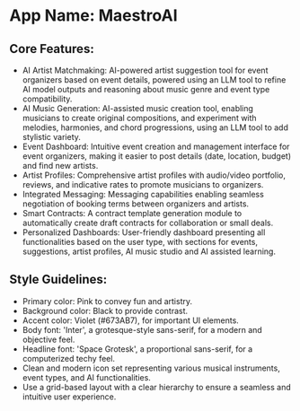 # **App Name**: MaestroAI

## Core Features:

- AI Artist Matchmaking: AI-powered artist suggestion tool for event organizers based on event details, powered using an LLM tool to refine AI model outputs and reasoning about music genre and event type compatibility.
- AI Music Generation: AI-assisted music creation tool, enabling musicians to create original compositions, and experiment with melodies, harmonies, and chord progressions, using an LLM tool to add stylistic variety.
- Event Dashboard: Intuitive event creation and management interface for event organizers, making it easier to post details (date, location, budget) and find new artists.
- Artist Profiles: Comprehensive artist profiles with audio/video portfolio, reviews, and indicative rates to promote musicians to organizers.
- Integrated Messaging: Messaging capabilities enabling seamless negotiation of booking terms between organizers and artists.
- Smart Contracts: A contract template generation module to automatically create draft contracts for collaboration or small deals.
- Personalized Dashboards: User-friendly dashboard presenting all functionalities based on the user type, with sections for events, suggestions, artist profiles, AI music studio and AI assisted learning.

## Style Guidelines:

- Primary color: Pink to convey fun and artistry.
- Background color: Black to provide contrast.
- Accent color: Violet (#673AB7), for important UI elements.
- Body font: 'Inter', a grotesque-style sans-serif, for a modern and objective feel.
- Headline font: 'Space Grotesk', a proportional sans-serif, for a computerized techy feel.
- Clean and modern icon set representing various musical instruments, event types, and AI functionalities.
- Use a grid-based layout with a clear hierarchy to ensure a seamless and intuitive user experience.